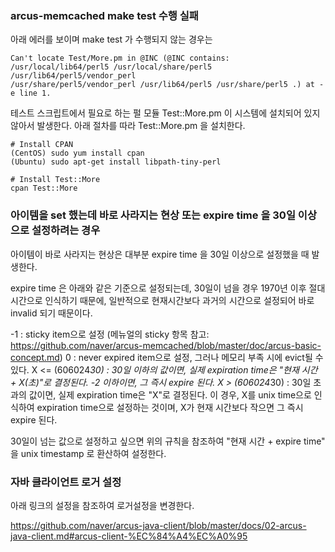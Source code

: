 ### arcus-memcached make test 수행 실패

아래 에러를 보이며 make test 가 수행되지 않는 경우는
```
Can't locate Test/More.pm in @INC (@INC contains: /usr/local/lib64/perl5 /usr/local/share/perl5 /usr/lib64/perl5/vendor_perl
/usr/share/perl5/vendor_perl /usr/lib64/perl5 /usr/share/perl5 .) at -e line 1.
```
테스트 스크립트에서 필요로 하는 펄 모듈 Test::More.pm 이 시스템에 설치되어 있지 않아서 발생한다.
아래 절차를 따라 Test::More.pm 을 설치한다.
```
# Install CPAN
(CentOS) sudo yum install cpan
(Ubuntu) sudo apt-get install libpath-tiny-perl

# Install Test::More
cpan Test::More
```

### 아이템을 set 했는데 바로 사라지는 현상 또는 expire time 을 30일 이상으로 설정하려는 경우

아이템이 바로 사라지는 현상은 대부분 expire time 을 30일 이상으로 설정했을 때 발생한다.

expire time 은 아래와 같은 기준으로 설정되는데, 30일이 넘을 경우 1970년 이후 절대 시간으로 인식하기 때문에, 일반적으로 현재시간보다 과거의 시간으로 설정되어 바로 invalid 되기 때문이다.

-1 : sticky item으로 설정 (메뉴얼의 sticky 항목 참고: https://github.com/naver/arcus-memcached/blob/master/doc/arcus-basic-concept.md)
0 : never expired item으로 설정, 그러나 메모리 부족 시에 evict될 수 있다.
X <= (606024*30) : 30일 이하의 값이면, 실제 expiration time은 "현재 시간 + X(초)"로 결정된다. -2 이하이면, 그 즉시 expire 된다.
X > (606024*30) : 30일 초과의 값이면, 실제 expiration time은 "X"로 결정된다. 이 경우, X를 unix time으로 인식하여 expiration time으로 설정하는 것이며, X가 현재 시간보다 작으면 그 즉시 expire 된다.

30일이 넘는 값으로 설정하고 싶으면 위의 규칙을 참조하여 "현재 시간 + expire time" 을 unix timestamp 로 환산하여 설정한다.


### 자바 클라이언트 로거 설정

아래 링크의 설정을 참조하여 로거설정을 변경한다.

https://github.com/naver/arcus-java-client/blob/master/docs/02-arcus-java-client.md#arcus-client-%EC%84%A4%EC%A0%95
